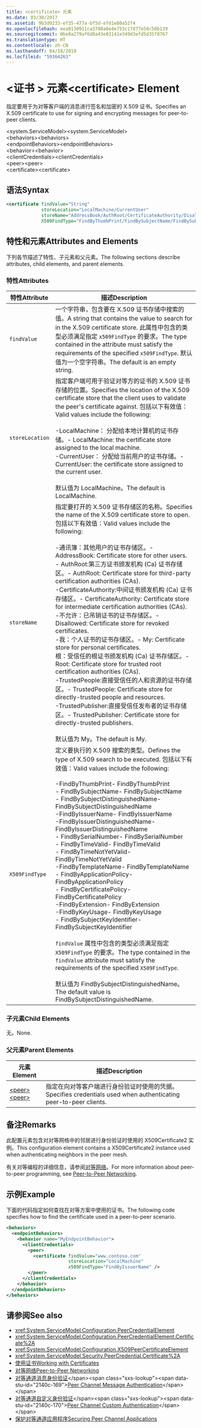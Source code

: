 ```yaml
---
title: <certificate> 元素
ms.date: 03/30/2017
ms.assetid: 9b3d9233-ef35-477a-bf5d-efd1e80a52f4
ms.openlocfilehash: eea8130911ca3780a6e4e753c17877e58c50b139
ms.sourcegitcommit: 0be8a279af6d8a43e03141e349d3efd5d35f8767
ms.translationtype: HT
ms.contentlocale: zh-CN
ms.lasthandoff: 04/18/2019
ms.locfileid: "59164263"
---
```

# <a name="certificate-element"></a><span data-ttu-id="2140c-102">\<证书 > 元素</span><span class="sxs-lookup"><span data-stu-id="2140c-102">\<certificate> Element</span></span>
<span data-ttu-id="2140c-103">指定要用于为对等客户端的消息进行签名和加密的 X.509 证书。</span><span class="sxs-lookup"><span data-stu-id="2140c-103">Specifies an X.509 certificate to use for signing and encrypting messages for peer-to-peer clients.</span></span>  
  
 <span data-ttu-id="2140c-104">\<system.ServiceModel></span><span class="sxs-lookup"><span data-stu-id="2140c-104">\<system.ServiceModel></span></span>  
<span data-ttu-id="2140c-105">\<behaviors></span><span class="sxs-lookup"><span data-stu-id="2140c-105">\<behaviors></span></span>  
<span data-ttu-id="2140c-106">\<endpointBehaviors></span><span class="sxs-lookup"><span data-stu-id="2140c-106">\<endpointBehaviors></span></span>  
<span data-ttu-id="2140c-107">\<behavior></span><span class="sxs-lookup"><span data-stu-id="2140c-107">\<behavior></span></span>  
<span data-ttu-id="2140c-108">\<clientCredentials></span><span class="sxs-lookup"><span data-stu-id="2140c-108">\<clientCredentials></span></span>  
<span data-ttu-id="2140c-109">\<peer></span><span class="sxs-lookup"><span data-stu-id="2140c-109">\<peer></span></span>  
<span data-ttu-id="2140c-110">\<certificate></span><span class="sxs-lookup"><span data-stu-id="2140c-110">\<certificate></span></span>  
  
## <a name="syntax"></a><span data-ttu-id="2140c-111">语法</span><span class="sxs-lookup"><span data-stu-id="2140c-111">Syntax</span></span>  
  
```xml  
<certificate findValue="String"
             storeLocation="LocalMachine/CurrentUser"
             storeName="AddressBook/AuthRoot/CertificateAuthority/Disallowed/My/Root/TrustedPeople/TrustedPublisher"
             X509FindType="FindByThumbPrint/FindBySubjectName/FindBySubjectDistinguishedName/FindByIssuerName/FindByIssuerDistinguishedName/FindBySerialNumber/FindByTimeValid/FindByTimeNotYetValid/FindByTemplateName/FindByApplicationPolicy/FindByCertificatePolicy/FindByExtension/FindByKeyUsage/FindBySubjectKeyIdentifier" />
```  
  
## <a name="attributes-and-elements"></a><span data-ttu-id="2140c-112">特性和元素</span><span class="sxs-lookup"><span data-stu-id="2140c-112">Attributes and Elements</span></span>  
 <span data-ttu-id="2140c-113">下列各节描述了特性、子元素和父元素。</span><span class="sxs-lookup"><span data-stu-id="2140c-113">The following sections describe attributes, child elements, and parent elements.</span></span>  
  
### <a name="attributes"></a><span data-ttu-id="2140c-114">特性</span><span class="sxs-lookup"><span data-stu-id="2140c-114">Attributes</span></span>  
  
|<span data-ttu-id="2140c-115">特性</span><span class="sxs-lookup"><span data-stu-id="2140c-115">Attribute</span></span>|<span data-ttu-id="2140c-116">描述</span><span class="sxs-lookup"><span data-stu-id="2140c-116">Description</span></span>|  
|---------------|-----------------|  
|`findValue`|<span data-ttu-id="2140c-117">一个字符串，包含要在 X.509 证书存储中搜索的值。</span><span class="sxs-lookup"><span data-stu-id="2140c-117">A string that contains the value to search for in the X.509 certificate store.</span></span> <span data-ttu-id="2140c-118">此属性中包含的类型必须满足指定 `x509FindType` 的要求。</span><span class="sxs-lookup"><span data-stu-id="2140c-118">The type contained in the attribute must satisfy the requirements of the specified `x509FindType`.</span></span> <span data-ttu-id="2140c-119">默认值为一个空字符串。</span><span class="sxs-lookup"><span data-stu-id="2140c-119">The default is an empty string.</span></span>|  
|`storeLocation`|<span data-ttu-id="2140c-120">指定客户端可用于验证对等方的证书的 X.509 证书存储的位置。</span><span class="sxs-lookup"><span data-stu-id="2140c-120">Specifies the location of the X.509 certificate store that the client uses to validate the peer's certificate against.</span></span> <span data-ttu-id="2140c-121">包括以下有效值：</span><span class="sxs-lookup"><span data-stu-id="2140c-121">Valid values include the following:</span></span><br /><br /> <span data-ttu-id="2140c-122">-LocalMachine： 分配给本地计算机的证书存储。</span><span class="sxs-lookup"><span data-stu-id="2140c-122">-   LocalMachine: the certificate store assigned to the local machine.</span></span><br /><span data-ttu-id="2140c-123">-CurrentUser： 分配给当前用户的证书存储。</span><span class="sxs-lookup"><span data-stu-id="2140c-123">-   CurrentUser: the certificate store assigned to the current user.</span></span><br /><br /> <span data-ttu-id="2140c-124">默认值为 LocalMachine。</span><span class="sxs-lookup"><span data-stu-id="2140c-124">The default is LocalMachine.</span></span>|  
|`storeName`|<span data-ttu-id="2140c-125">指定要打开的 X.509 证书存储区的名称。</span><span class="sxs-lookup"><span data-stu-id="2140c-125">Specifies the name of the X.509 certificate store to open.</span></span> <span data-ttu-id="2140c-126">包括以下有效值：</span><span class="sxs-lookup"><span data-stu-id="2140c-126">Valid values include the following:</span></span><br /><br /> <span data-ttu-id="2140c-127">-通讯簿：其他用户的证书存储区。</span><span class="sxs-lookup"><span data-stu-id="2140c-127">-   AddressBook: Certificate store for other users.</span></span><br /><span data-ttu-id="2140c-128">-   AuthRoot:第三方证书颁发机构 (Ca) 证书存储区。</span><span class="sxs-lookup"><span data-stu-id="2140c-128">-   AuthRoot: Certificate store for third-party certification authorities (CAs).</span></span><br /><span data-ttu-id="2140c-129">-CertificateAuthority:中间证书颁发机构 (Ca) 证书存储区。</span><span class="sxs-lookup"><span data-stu-id="2140c-129">-   CertificateAuthority: Certificate store for intermediate certification authorities (CAs).</span></span><br /><span data-ttu-id="2140c-130">-不允许：已吊销证书的证书存储区。</span><span class="sxs-lookup"><span data-stu-id="2140c-130">-   Disallowed: Certificate store for revoked certificates.</span></span><br /><span data-ttu-id="2140c-131">-我：个人证书的证书存储区。</span><span class="sxs-lookup"><span data-stu-id="2140c-131">-   My: Certificate store for personal certificates.</span></span><br /><span data-ttu-id="2140c-132">根：受信任的根证书颁发机构 (Ca) 证书存储区。</span><span class="sxs-lookup"><span data-stu-id="2140c-132">-   Root: Certificate store for trusted root certification authorities (CAs).</span></span><br /><span data-ttu-id="2140c-133">-TrustedPeople:直接受信任的人和资源的证书存储区。</span><span class="sxs-lookup"><span data-stu-id="2140c-133">-   TrustedPeople: Certificate store for directly-trusted people and resources.</span></span><br /><span data-ttu-id="2140c-134">-TrustedPublisher:直接受信任发布者的证书存储区。</span><span class="sxs-lookup"><span data-stu-id="2140c-134">-   TrustedPublisher: Certificate store for directly-trusted publishers.</span></span><br /><br /> <span data-ttu-id="2140c-135">默认值为 My。</span><span class="sxs-lookup"><span data-stu-id="2140c-135">The default is My.</span></span>|  
|`X509FindType`|<span data-ttu-id="2140c-136">定义要执行的 X.509 搜索的类型。</span><span class="sxs-lookup"><span data-stu-id="2140c-136">Defines the type of X.509 search to be executed.</span></span> <span data-ttu-id="2140c-137">包括以下有效值：</span><span class="sxs-lookup"><span data-stu-id="2140c-137">Valid values include the following:</span></span><br /><br /> <span data-ttu-id="2140c-138">-FindByThumbPrint</span><span class="sxs-lookup"><span data-stu-id="2140c-138">-   FindByThumbPrint</span></span><br /><span data-ttu-id="2140c-139">-   FindBySubjectName</span><span class="sxs-lookup"><span data-stu-id="2140c-139">-   FindBySubjectName</span></span><br /><span data-ttu-id="2140c-140">-   FindBySubjectDistinguishedName</span><span class="sxs-lookup"><span data-stu-id="2140c-140">-   FindBySubjectDistinguishedName</span></span><br /><span data-ttu-id="2140c-141">-FindByIssuerName</span><span class="sxs-lookup"><span data-stu-id="2140c-141">-   FindByIssuerName</span></span><br /><span data-ttu-id="2140c-142">-FindByIssuerDistinguishedName</span><span class="sxs-lookup"><span data-stu-id="2140c-142">-   FindByIssuerDistinguishedName</span></span><br /><span data-ttu-id="2140c-143">-   FindBySerialNumber</span><span class="sxs-lookup"><span data-stu-id="2140c-143">-   FindBySerialNumber</span></span><br /><span data-ttu-id="2140c-144">-   FindByTimeValid</span><span class="sxs-lookup"><span data-stu-id="2140c-144">-   FindByTimeValid</span></span><br /><span data-ttu-id="2140c-145">-   FindByTimeNotYetValid</span><span class="sxs-lookup"><span data-stu-id="2140c-145">-   FindByTimeNotYetValid</span></span><br /><span data-ttu-id="2140c-146">-FindByTemplateName</span><span class="sxs-lookup"><span data-stu-id="2140c-146">-   FindByTemplateName</span></span><br /><span data-ttu-id="2140c-147">-   FindByApplicationPolicy</span><span class="sxs-lookup"><span data-stu-id="2140c-147">-   FindByApplicationPolicy</span></span><br /><span data-ttu-id="2140c-148">-   FindByCertificatePolicy</span><span class="sxs-lookup"><span data-stu-id="2140c-148">-   FindByCertificatePolicy</span></span><br /><span data-ttu-id="2140c-149">-FindByExtension</span><span class="sxs-lookup"><span data-stu-id="2140c-149">-   FindByExtension</span></span><br /><span data-ttu-id="2140c-150">-FindByKeyUsage</span><span class="sxs-lookup"><span data-stu-id="2140c-150">-   FindByKeyUsage</span></span><br /><span data-ttu-id="2140c-151">-   FindBySubjectKeyIdentifier</span><span class="sxs-lookup"><span data-stu-id="2140c-151">-   FindBySubjectKeyIdentifier</span></span><br /><br /> <span data-ttu-id="2140c-152">`findValue` 属性中包含的类型必须满足指定 `X509FindType` 的要求。</span><span class="sxs-lookup"><span data-stu-id="2140c-152">The type contained in the `findValue` attribute must satisfy the requirements of the specified `X509FindType`.</span></span><br /><br /> <span data-ttu-id="2140c-153">默认值为 FindBySubjectDistinguishedName。</span><span class="sxs-lookup"><span data-stu-id="2140c-153">The default value is FindBySubjectDistinguishedName.</span></span>|  
  
### <a name="child-elements"></a><span data-ttu-id="2140c-154">子元素</span><span class="sxs-lookup"><span data-stu-id="2140c-154">Child Elements</span></span>  
 <span data-ttu-id="2140c-155">无。</span><span class="sxs-lookup"><span data-stu-id="2140c-155">None.</span></span>  
  
### <a name="parent-elements"></a><span data-ttu-id="2140c-156">父元素</span><span class="sxs-lookup"><span data-stu-id="2140c-156">Parent Elements</span></span>  
  
|<span data-ttu-id="2140c-157">元素</span><span class="sxs-lookup"><span data-stu-id="2140c-157">Element</span></span>|<span data-ttu-id="2140c-158">描述</span><span class="sxs-lookup"><span data-stu-id="2140c-158">Description</span></span>|  
|-------------|-----------------|  
|[<span data-ttu-id="2140c-159">\<peer></span><span class="sxs-lookup"><span data-stu-id="2140c-159">\<peer></span></span>](../../../../../docs/framework/configure-apps/file-schema/wcf/peer-of-clientcredentials-element.md)|<span data-ttu-id="2140c-160">指定在向对等客户端进行身份验证时使用的凭据。</span><span class="sxs-lookup"><span data-stu-id="2140c-160">Specifies credentials used when authenticating peer-to-peer clients.</span></span>|  
  
## <a name="remarks"></a><span data-ttu-id="2140c-161">备注</span><span class="sxs-lookup"><span data-stu-id="2140c-161">Remarks</span></span>  
 <span data-ttu-id="2140c-162">此配置元素包含对对等网格中的邻居进行身份验证时使用的 X509Certificate2 实例。</span><span class="sxs-lookup"><span data-stu-id="2140c-162">This configuration element contains a X509Certificate2 instance used when authenticating neighbors in the peer mesh.</span></span>  
  
 <span data-ttu-id="2140c-163">有关对等编程的详细信息，请参阅[对等网络](../../../../../docs/framework/wcf/feature-details/peer-to-peer-networking.md)。</span><span class="sxs-lookup"><span data-stu-id="2140c-163">For more information about peer-to-peer programming, see [Peer-to-Peer Networking](../../../../../docs/framework/wcf/feature-details/peer-to-peer-networking.md).</span></span>  
  
## <a name="example"></a><span data-ttu-id="2140c-164">示例</span><span class="sxs-lookup"><span data-stu-id="2140c-164">Example</span></span>  
 <span data-ttu-id="2140c-165">下面的代码指定如何查找在对等方案中使用的证书。</span><span class="sxs-lookup"><span data-stu-id="2140c-165">The following code specifies how to find the certificate used in a peer-to-peer scenario.</span></span>  
  
```xml  
<behaviors>
  <endpointBehaviors>
    <behavior name="MyEndpointBehavior">
      <clientCredentials>
        <peer>
          <certificate findValue="www.contoso.com"
                       storeLocation="LocalMachine"
                       x509FindType="FindByIssuerName" />
        </peer>
      </clientCredentials>
    </behavior>
  </endpointBehaviors>
</behaviors>
```  
  
## <a name="see-also"></a><span data-ttu-id="2140c-166">请参阅</span><span class="sxs-lookup"><span data-stu-id="2140c-166">See also</span></span>

- <xref:System.ServiceModel.Configuration.PeerCredentialElement>
- <xref:System.ServiceModel.Configuration.PeerCredentialElement.Certificate%2A>
- <xref:System.ServiceModel.Configuration.X509PeerCertificateElement>
- <xref:System.ServiceModel.Security.PeerCredential.Certificate%2A>
- [<span data-ttu-id="2140c-167">使用证书</span><span class="sxs-lookup"><span data-stu-id="2140c-167">Working with Certificates</span></span>](../../../../../docs/framework/wcf/feature-details/working-with-certificates.md)
- [<span data-ttu-id="2140c-168">对等网络</span><span class="sxs-lookup"><span data-stu-id="2140c-168">Peer-to-Peer Networking</span></span>](../../../../../docs/framework/wcf/feature-details/peer-to-peer-networking.md)
- <span data-ttu-id="2140c-169">[对等通道消息身份验证](https://docs.microsoft.com/previous-versions/dotnet/netframework-3.5/aa967730(v=vs.90))</span><span class="sxs-lookup"><span data-stu-id="2140c-169">[Peer Channel Message Authentication](https://docs.microsoft.com/previous-versions/dotnet/netframework-3.5/aa967730(v=vs.90))</span></span>
- <span data-ttu-id="2140c-170">[对等通道自定义身份验证](https://docs.microsoft.com/previous-versions/dotnet/netframework-3.5/ms751447(v=vs.90))</span><span class="sxs-lookup"><span data-stu-id="2140c-170">[Peer Channel Custom Authentication](https://docs.microsoft.com/previous-versions/dotnet/netframework-3.5/ms751447(v=vs.90))</span></span>
- [<span data-ttu-id="2140c-171">保护对等通道应用程序</span><span class="sxs-lookup"><span data-stu-id="2140c-171">Securing Peer Channel Applications</span></span>](../../../../../docs/framework/wcf/feature-details/securing-peer-channel-applications.md)
